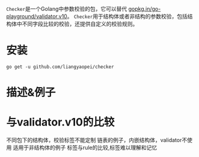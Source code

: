 `Checker`是一个Golang中参数校验的包，它可以替代
[gopkg.in/go-playground/validator.v10](https://godoc.org/gopkg.in/go-playground/validator.v10)。
`Checker`用于结构体或者非结构的参数校验，包括结构体中不同字段比较的校验，还提供自定义的校验规则。

# 安装
```
go get -u github.com/liangyaopei/checker
```

# 描述&例子


# 与validator.v10的比较
不同包下的结构体，校验标签不能定制
链表的例子，内嵌结构体，validator不使用
适用于非结构体的例子
标签与rule的比较,标签难以理解和记忆
